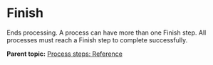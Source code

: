 # Finish

Ends processing. A process can have more than one Finish step. All processes must reach a Finish step to complete successfully.

**Parent topic:** [Process steps: Reference](../topics/app_processSteps.md)

